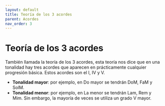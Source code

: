 ```yaml
---
layout: default
title: Teoría de los 3 acordes
parent: Acordes
nav_order: 3
---
```


# Teoría de los 3 acordes

También llamada la teoría de los 3 acordes, esta teoría nos dice que en una tonalidad hay tres acordes que aparecen en prácticamente cualquier progresión básica. Estos acordes son el I, IV y V.

- **Tonalidad mayor**: por ejemplo, en Do mayor se tendrán DoM, FaM y SolM.
- **Tonalidad menor**: por ejemplo, en La menor se tendrán Lam, Rem y Mim. Sin embargo, la mayoría de veces se utiliza un grado V mayor.